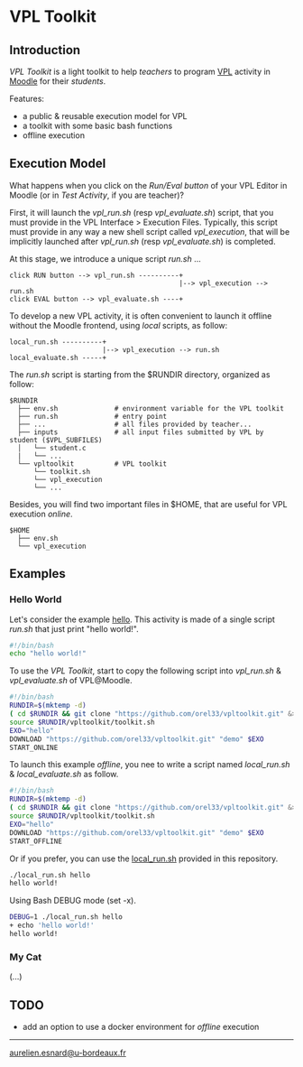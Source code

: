 # VPL Toolkit

## Introduction

*VPL Toolkit* is a light toolkit to help *teachers* to program [VPL](http://vpl.dis.ulpgc.es/) activity in [Moodle](https://moodle.org/) for their *students*.

Features:

* a public & reusable execution model for VPL
* a toolkit with some basic bash functions
* offline execution

## Execution Model

What happens when you click on the *Run/Eval button* of your VPL Editor in Moodle (or in *Test Activity*, if you are teacher)?

First, it will launch the *vpl_run.sh* (resp *vpl_evaluate.sh*) script, that you must provide in the VPL Interface > Execution Files. Typically, this script must provide in any way a new shell script called *vpl_execution*, that will be implicitly launched after *vpl_run.sh* (resp *vpl_evaluate.sh*) is completed.

At this stage, we introduce a unique script *run.sh* ...

```text
click RUN button --> vpl_run.sh ----------+
                                          |--> vpl_execution --> run.sh
click EVAL button --> vpl_evaluate.sh ----+
```

To develop a new VPL activity, it is often convenient to launch it offline without the Moodle frontend, using *local* scripts, as follow:

```text
local_run.sh ----------+
                       |--> vpl_execution --> run.sh
local_evaluate.sh -----+
```

The *run.sh* script is starting from the $RUNDIR directory, organized as follow:

```text
$RUNDIR
  ├── env.sh              # environment variable for the VPL toolkit
  ├── run.sh              # entry point
  ├── ...                 # all files provided by teacher...
  ├── inputs              # all input files submitted by VPL by student ($VPL_SUBFILES)
  │   └── student.c
  |   └── ...
  └── vpltoolkit          # VPL toolkit
      └── toolkit.sh
      └── vpl_execution
      └── ...
```

Besides, you will find two important files in $HOME, that are useful for VPL execution *online*.

```text
$HOME
  ├── env.sh
  └── vpl_execution
```

## Examples 

### Hello World

Let's consider the example [hello](https://github.com/orel33/vpltoolkit/tree/demo/hello). This activity is made of a single script *run.sh* that just print "hello world!".

```bash
#!/bin/bash
echo "hello world!"
```

To use the *VPL Toolkit*, start to copy the following script into *vpl_run.sh* & *vpl_evaluate.sh* of VPL@Moodle.

```bash
#!/bin/bash
RUNDIR=$(mktemp -d)
( cd $RUNDIR && git clone "https://github.com/orel33/vpltoolkit.git" &> /dev/null )
source $RUNDIR/vpltoolkit/toolkit.sh
EXO="hello"
DOWNLOAD "https://github.com/orel33/vpltoolkit.git" "demo" $EXO
START_ONLINE
```

To launch this example *offline*, you nee to write a script named *local_run.sh* & *local_evaluate.sh* as follow.

```bash
#!/bin/bash
RUNDIR=$(mktemp -d)
( cd $RUNDIR && git clone "https://github.com/orel33/vpltoolkit.git" &> /dev/null )
source $RUNDIR/vpltoolkit/toolkit.sh
EXO="hello"
DOWNLOAD "https://github.com/orel33/vpltoolkit.git" "demo" $EXO
START_OFFLINE
```

Or if you prefer, you can use the [local_run.sh](https://github.com/orel33/vpltoolkit/blob/master/local_run.sh) provided in this repository. 

```bash
./local_run.sh hello
hello world!
```

Using Bash DEBUG mode (set -x).

```bash
DEBUG=1 ./local_run.sh hello
+ echo 'hello world!'
hello world!
```

### My Cat

(...)

## TODO

* add an option to use a docker environment for *offline* execution

---
aurelien.esnard@u-bordeaux.fr
